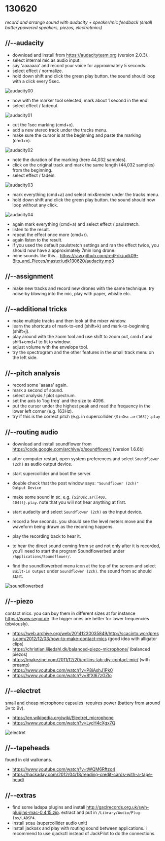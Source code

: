 130620
======

_record and arrange sound with audacity + speaker/mic feedback (small batterypowered speakers, piezos, electretmics)_

//--audacity
------------
* download and install from <https://audacityteam.org> (version 2.0.3).
* select internal mic as audio input.
* say 'aaaaaaa' and record your voice for approximately 5 seconds.
* select effect / normalize.
* hold down shift and click the green play button. the sound should loop with a click every 5sec.

![audacity00](https://raw.github.com/redFrik/udk09-Bits_and_Pieces/master/udk130620/audacity00.png)

* now with the marker tool selected, mark about 1 second in the end.
* select effect / fadeout.

![audacity01](https://raw.github.com/redFrik/udk09-Bits_and_Pieces/master/udk130620/audacity01.png)

* cut the 1sec marking (cmd+x).
* add a new stereo track under the tracks menu.
* make sure the cursor is at the beginning and paste the marking (cmd+v).

![audacity02](https://raw.github.com/redFrik/udk09-Bits_and_Pieces/master/udk130620/audacity02.png)

* note the duration of the marking (here 44,032 samples).
* click on the original track and mark the same length (44,032 samples) from the beginning.
* select effect / fadein.

![audacity03](https://raw.github.com/redFrik/udk09-Bits_and_Pieces/master/udk130620/audacity03.png)

* mark everything (cmd+a) and select mix&render under the tracks menu.
* hold down shift and click the green play button. the sound should now loop without any click.

![audacity04](https://raw.github.com/redFrik/udk09-Bits_and_Pieces/master/udk130620/audacity04.png)

* again mark everything (cmd+a) and select effect / paulstretch.
* listen to the result.
* repeat the effect once more (cmd+r).
* again listen to the result.
* if you used the default paulstretch settings and ran the effect twice, you should now have a approximately 7min long drone.
* mine sounds like this... <https://raw.github.com/redFrik/udk09-Bits_and_Pieces/master/udk130620/audacity.mp3>

//--assignment
--------------
* make new tracks and record new drones with the same technique. try noise by blowing into the mic, play with paper, whistle etc.

//--additional tricks
---------------------
* make multiple tracks and then look at the mixer window.
* learn the shortcuts of mark-to-end (shift+k) and mark-to-beginning (shift+j).
* play around with the zoom tool and use shift to zoom out, cmd+f and shift+cmd+f to fit to window.
* adjust volume with the envelope tool.
* try the spectrogram and the other features in the small track menu on the left side.

//--pitch analysis
------------------
* record some 'aaaaa' again.
* mark a second of sound.
* select analysis / plot spectrum.
* set the axis to 'log freq' and the size to 4096.
* put the cursor under the highest peak and read the frequency in the lower left corner (e.g. 163Hz).
* try if this is the correct pitch (e.g. in supercollider <code>{SinOsc.ar(163)}.play</code>

//--routing audio
-----------------
* download and install soundflower from <https://code.google.com/archive/p/soundflower/> (version 1.6.6b)
* after computer restart, open system preferences and select `Soundflower (2ch)` as audio output device.
* start supercollider and boot the server.
* double check that the post window says: <code>"Soundflower (2ch)" Output Device</code>
* make some sound in sc. e.g. <code>{SinOsc.ar([400, 404])}.play</code>. note that you will not hear anything at first.
* start audacity and select `Soundflower (2ch)` as the input device.
* record a few seconds. you should see the level meters move and the waveform being drawn as the recording happens.
* play the recording back to hear it.

* to hear the direct sound coming from sc and not only after it is recorded, you'll need to start the program Soundflowerbed under `/Applications/Soundflower/`.
* find the soundflowerbed menu icon at the top of the screen and select `Built-in Output` under `Soundflower (2ch)`. the sound from sc should start.

![soundflowerbed](https://raw.github.com/redFrik/udk09-Bits_and_Pieces/master/udk130620/soundflowerbed.png)

//--piezo
---------
contact mics. you can buy them in different sizes at for instance <https://www.segor.de>. the bigger ones are better for lower frequencies (obviously).
* <https://web.archive.org/web/20141230035849/http://scacinto.wordpress.com/2012/12/03/how-to-make-contact-mics> (good idea with alligator clips)
* <https://christian.liljedahl.dk/balanced-piezo-microphone/> (balanced piezos)
* <https://makezine.com/2011/12/20/collins-lab-diy-contact-mic/> (with preamp)
* <https://www.youtube.com/watch?v=P8iAshJ1Pk0>
* <https://www.youtube.com/watch?v=8fXl67zGZlo>

//--electret
------------
small and cheap microphone capsules. requires power (battery from around 3v to 9v).
* <https://en.wikipedia.org/wiki/Electret_microphone>
* <https://www.youtube.com/watch?v=LycH4cXgx7Q>

![electret](https://raw.github.com/redFrik/udk09-Bits_and_Pieces/master/udk130620/electret_mic_power_schem.png)

//--tapeheads
-------------
found in old walkmans.
* <https://www.youtube.com/watch?v=tWQM6Rftzo4>
* <https://hackaday.com/2012/04/18/reading-credit-cards-with-a-tape-head/>

//--extras
----------
* find some ladspa plugins and install <http://gaclrecords.org.uk/swh-plugins-mac-0.4.15.zip>. extract and put in `/Library/Audio/Plug-Ins/LADSPA`.
* install scau (supercollider audio unit)
* install jackosx and play with routing sound between applications. i recommend to use qjackctl instead of JackPilot to do the connections.
